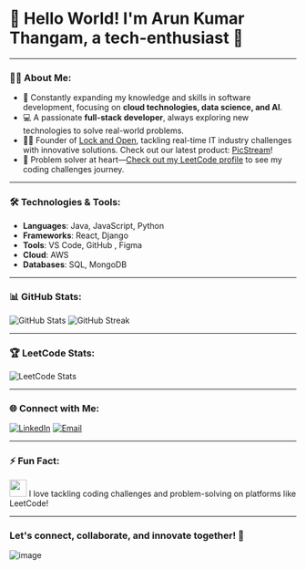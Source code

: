 # 👋 Hello World! I'm Arun Kumar Thangam, a tech-enthusiast 🚀

---

### 🧑‍💻 About Me:
- 🌱 Constantly expanding my knowledge and skills in software development, focusing on **cloud technologies, data science, and AI**.
- 💻 A passionate **full-stack developer**, always exploring new technologies to solve real-world problems.
- 👨‍💼 Founder of [Lock and Open](https://lockandopen.in/), tackling real-time IT industry challenges with innovative solutions. Check out our latest product: [PicStream](https://picstream.lockandopen.in/)!
- 🤖 Problem solver at heart—[Check out my LeetCode profile](https://leetcode.com/arun22062001) to see my coding challenges journey.

---

### 🛠 Technologies & Tools:
- **Languages**: Java, JavaScript, Python
- **Frameworks**: React, Django
- **Tools**: VS Code, GitHub , Figma
- **Cloud**: AWS
- **Databases**: SQL, MongoDB

---

### 📊 GitHub Stats:

![GitHub Stats](https://github-readme-stats.vercel.app/api?username=arunkumarthangam22&show_icons=true&theme=radical)
![GitHub Streak](https://streak-stats.demolab.com?user=arunkumarthangam22&theme=radical)

---

### 🏆 LeetCode Stats:

![LeetCode Stats](https://leetcard.jacoblin.cool/arun22062001?theme=dark&animation=true)

---

### 🌐 Connect with Me:
[![LinkedIn](https://img.shields.io/badge/-LinkedIn-blue?style=flat&logo=linkedin&logoColor=white)](https://www.linkedin.com/in/arunkumar-thangam/)
[![Email](https://img.shields.io/badge/-Email-red?style=flat&logo=gmail&logoColor=white)](mailto:arunkumarthangam22.com)

---

### ⚡ Fun Fact:
<img src="https://media.giphy.com/media/LmNwrBhejkK9EFP504/giphy.gif" width="30"> I love tackling coding challenges and problem-solving on platforms like LeetCode!

---

### Let's connect, collaborate, and innovate together! 🚀

![image](https://github.com/user-attachments/assets/68b90f10-2f0d-49d6-94cd-c6d9cedb740f)

